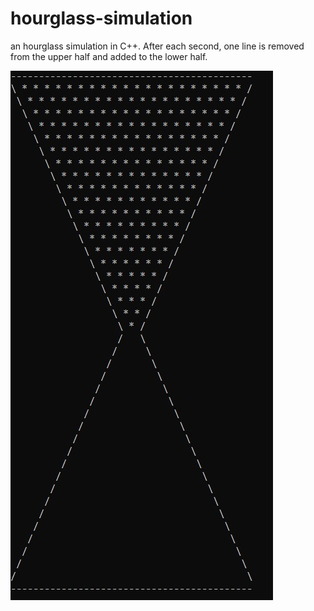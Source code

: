# hourglass-simulation
an hourglass simulation in C++. After each second, one line is removed from the upper half and added to the lower half.

<img src="/screenshot.jpg" />
